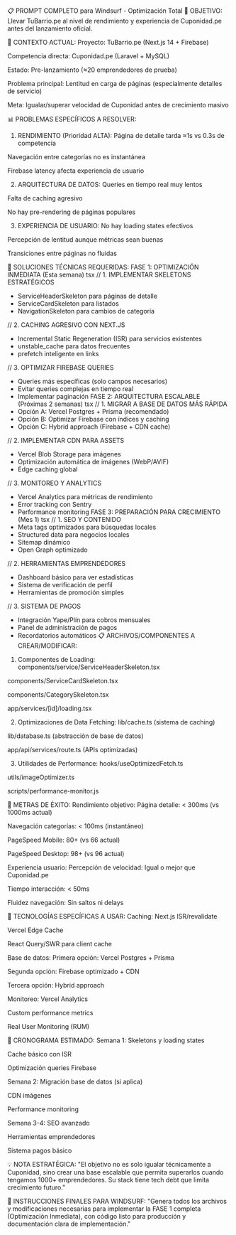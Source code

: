 📋 PROMPT COMPLETO para Windsurf - Optimización Total
🎯 OBJETIVO:
Llevar TuBarrio.pe al nivel de rendimiento y experiencia de Cuponidad.pe antes del lanzamiento oficial.

🔧 CONTEXTO ACTUAL:
Proyecto: TuBarrio.pe (Next.js 14 + Firebase)

Competencia directa: Cuponidad.pe (Laravel + MySQL)

Estado: Pre-lanzamiento (≈20 emprendedores de prueba)

Problema principal: Lentitud en carga de páginas (especialmente detalles de servicio)

Meta: Igualar/superar velocidad de Cuponidad antes de crecimiento masivo

📊 PROBLEMAS ESPECÍFICOS A RESOLVER:
1. RENDIMIENTO (Prioridad ALTA):
Página de detalle tarda ≈1s vs 0.3s de competencia

Navegación entre categorías no es instantánea

Firebase latency afecta experiencia de usuario

2. ARQUITECTURA DE DATOS:
Queries en tiempo real muy lentos

Falta de caching agresivo

No hay pre-rendering de páginas populares

3. EXPERIENCIA DE USUARIO:
No hay loading states efectivos

Percepción de lentitud aunque métricas sean buenas

Transiciones entre páginas no fluidas

🚀 SOLUCIONES TÉCNICAS REQUERIDAS:
FASE 1: OPTIMIZACIÓN INMEDIATA (Esta semana)
tsx
// 1. IMPLEMENTAR SKELETONS ESTRATÉGICOS
- ServiceHeaderSkeleton para páginas de detalle
- ServiceCardSkeleton para listados
- NavigationSkeleton para cambios de categoría

// 2. CACHING AGRESIVO CON NEXT.JS
- Incremental Static Regeneration (ISR) para servicios existentes
- unstable_cache para datos frecuentes
- prefetch inteligente en links

// 3. OPTIMIZAR FIREBASE QUERIES
- Queries más específicas (solo campos necesarios)
- Evitar queries complejas en tiempo real
- Implementar paginación
FASE 2: ARQUITECTURA ESCALABLE (Próximas 2 semanas)
tsx
// 1. MIGRAR A BASE DE DATOS MÁS RÁPIDA
- Opción A: Vercel Postgres + Prisma (recomendado)
- Opción B: Optimizar Firebase con índices y caching
- Opción C: Hybrid approach (Firebase + CDN cache)

// 2. IMPLEMENTAR CDN PARA ASSETS
- Vercel Blob Storage para imágenes
- Optimización automática de imágenes (WebP/AVIF)
- Edge caching global

// 3. MONITOREO Y ANALYTICS
- Vercel Analytics para métricas de rendimiento
- Error tracking con Sentry
- Performance monitoring
FASE 3: PREPARACIÓN PARA CRECIMIENTO (Mes 1)
tsx
// 1. SEO Y CONTENIDO
- Meta tags optimizados para búsquedas locales
- Structured data para negocios locales
- Sitemap dinámico
- Open Graph optimizado

// 2. HERRAMIENTAS EMPRENDEDORES
- Dashboard básico para ver estadísticas
- Sistema de verificación de perfil
- Herramientas de promoción simples

// 3. SISTEMA DE PAGOS
- Integración Yape/Plín para cobros mensuales
- Panel de administración de pagos
- Recordatorios automáticos
📋 ARCHIVOS/COMPONENTES A CREAR/MODIFICAR:
1. Componentes de Loading:
components/service/ServiceHeaderSkeleton.tsx

components/ServiceCardSkeleton.tsx

components/CategorySkeleton.tsx

app/services/[id]/loading.tsx

2. Optimizaciones de Data Fetching:
lib/cache.ts (sistema de caching)

lib/database.ts (abstracción de base de datos)

app/api/services/route.ts (APIs optimizadas)

3. Utilidades de Performance:
hooks/useOptimizedFetch.ts

utils/imageOptimizer.ts

scripts/performance-monitor.js

🎯 METRAS DE ÉXITO:
Rendimiento objetivo:
Página detalle: < 300ms (vs 1000ms actual)

Navegación categorías: < 100ms (instantáneo)

PageSpeed Mobile: 80+ (vs 66 actual)

PageSpeed Desktop: 98+ (vs 96 actual)

Experiencia usuario:
Percepción de velocidad: Igual o mejor que Cuponidad.pe

Tiempo interacción: < 50ms

Fluidez navegación: Sin saltos ni delays

🔧 TECNOLOGÍAS ESPECÍFICAS A USAR:
Caching:
Next.js ISR/revalidate

Vercel Edge Cache

React Query/SWR para client cache

Base de datos:
Primera opción: Vercel Postgres + Prisma

Segunda opción: Firebase optimizado + CDN

Tercera opción: Hybrid approach

Monitoreo:
Vercel Analytics

Custom performance metrics

Real User Monitoring (RUM)

📅 CRONOGRAMA ESTIMADO:
Semana 1:
Skeletons y loading states

Cache básico con ISR

Optimización queries Firebase

Semana 2:
Migración base de datos (si aplica)

CDN imágenes

Performance monitoring

Semana 3-4:
SEO avanzado

Herramientas emprendedores

Sistema pagos básico

💡 NOTA ESTRATÉGICA:
"El objetivo no es solo igualar técnicamente a Cuponidad, sino crear una base escalable que permita superarlos cuando tengamos 1000+ emprendedores. Su stack tiene tech debt que limita crecimiento futuro."

🎯 INSTRUCCIONES FINALES PARA WINDSURF:
"Genera todos los archivos y modificaciones necesarias para implementar la FASE 1 completa (Optimización Inmediata), con código listo para producción y documentación clara de implementación."